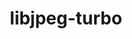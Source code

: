 ---
title: "libjpeg-turbo"
layout: cache
categories: [package, v0.19]
meta: {"versions": ["2.1.3"], "compilers": ["gcc@=11.1.0", "gcc@=7.3.1", "gcc@=7.5.0", "oneapi@=2022.1.0"], "oss": ["amzn2", "ubuntu18.04", "ubuntu20.04"], "platforms": ["linux"], "targets": ["aarch64", "neoverse_n1", "x86_64", "x86_64_v3"], "stacks": ["aws-ahug", "aws-ahug-aarch64", "aws-isc", "aws-isc-aarch64", "data-vis-sdk", "e4s", "e4s-oneapi", "ml-cpu", "ml-cuda", "ml-rocm", "radiuss"], "num_specs": 7, "num_specs_by_stack": {"aws-isc-aarch64": 2, "aws-ahug-aarch64": 2, "aws-ahug": 1, "ml-rocm": 1, "aws-isc": 1, "ml-cuda": 1, "ml-cpu": 1, "data-vis-sdk": 1, "radiuss": 1, "e4s": 1, "e4s-oneapi": 1}}
spec_details: [{"hash": "mudltn7vh7z77fhu7lice7pp6tghil4i", "compiler": "gcc@=7.3.1", "versions": ["2.1.3"], "os": "amzn2", "platform": "linux", "target": "aarch64", "variants": ["build_system=generic"], "stacks": ["aws-isc-aarch64", "aws-ahug-aarch64"], "size": "-", "tarball": "https://binaries.spack.io/releases/v0.19/build_cache/linux-amzn2-aarch64/gcc-7.3.1/libjpeg-turbo-2.1.3/linux-amzn2-aarch64-gcc-7.3.1-libjpeg-turbo-2.1.3-mudltn7vh7z77fhu7lice7pp6tghil4i.spack"}, {"hash": "44tmdgmrz4kxijtxlyxggjcdzpc7tyyg", "compiler": "gcc@=7.3.1", "versions": ["2.1.3"], "os": "amzn2", "platform": "linux", "target": "neoverse_n1", "variants": ["build_system=generic"], "stacks": ["aws-isc-aarch64", "aws-ahug-aarch64"], "size": "-", "tarball": "https://binaries.spack.io/releases/v0.19/build_cache/linux-amzn2-neoverse_n1/gcc-7.3.1/libjpeg-turbo-2.1.3/linux-amzn2-neoverse_n1-gcc-7.3.1-libjpeg-turbo-2.1.3-44tmdgmrz4kxijtxlyxggjcdzpc7tyyg.spack"}, {"hash": "xnikonoc2iic4ma7rhhjvoyefqkljld6", "compiler": "gcc@=7.3.1", "versions": ["2.1.3"], "os": "amzn2", "platform": "linux", "target": "x86_64_v3", "variants": ["build_system=generic"], "stacks": ["aws-ahug", "ml-rocm", "aws-isc", "ml-cuda", "ml-cpu"], "size": "-", "tarball": "https://binaries.spack.io/releases/v0.19/build_cache/linux-amzn2-x86_64_v3/gcc-7.3.1/libjpeg-turbo-2.1.3/linux-amzn2-x86_64_v3-gcc-7.3.1-libjpeg-turbo-2.1.3-xnikonoc2iic4ma7rhhjvoyefqkljld6.spack"}, {"hash": "hg6f4ebol4r3yitj7olbgxvmvl3gflqq", "compiler": "gcc@=7.5.0", "versions": ["2.1.3"], "os": "ubuntu18.04", "platform": "linux", "target": "x86_64", "variants": ["build_system=generic"], "stacks": ["data-vis-sdk"], "size": "-", "tarball": "https://binaries.spack.io/releases/v0.19/build_cache/linux-ubuntu18.04-x86_64/gcc-7.5.0/libjpeg-turbo-2.1.3/linux-ubuntu18.04-x86_64-gcc-7.5.0-libjpeg-turbo-2.1.3-hg6f4ebol4r3yitj7olbgxvmvl3gflqq.spack"}, {"hash": "3spg34kc2jo65lsvh7vlonibreffognr", "compiler": "gcc@=7.5.0", "versions": ["2.1.3"], "os": "ubuntu18.04", "platform": "linux", "target": "x86_64", "variants": ["build_system=generic"], "stacks": ["radiuss"], "size": "-", "tarball": "https://binaries.spack.io/releases/v0.19/build_cache/linux-ubuntu18.04-x86_64/gcc-7.5.0/libjpeg-turbo-2.1.3/linux-ubuntu18.04-x86_64-gcc-7.5.0-libjpeg-turbo-2.1.3-3spg34kc2jo65lsvh7vlonibreffognr.spack"}, {"hash": "dulg2yx4g7b5nv3ylxzybiiza26rsiqa", "compiler": "gcc@=11.1.0", "versions": ["2.1.3"], "os": "ubuntu20.04", "platform": "linux", "target": "x86_64", "variants": ["build_system=generic"], "stacks": ["e4s"], "size": "-", "tarball": "https://binaries.spack.io/releases/v0.19/build_cache/linux-ubuntu20.04-x86_64/gcc-11.1.0/libjpeg-turbo-2.1.3/linux-ubuntu20.04-x86_64-gcc-11.1.0-libjpeg-turbo-2.1.3-dulg2yx4g7b5nv3ylxzybiiza26rsiqa.spack"}, {"hash": "ennwdikrlek424kmnzwgrnbbjljr6wzv", "compiler": "oneapi@=2022.1.0", "versions": ["2.1.3"], "os": "ubuntu20.04", "platform": "linux", "target": "x86_64", "variants": ["build_system=generic"], "stacks": ["e4s-oneapi"], "size": "-", "tarball": "https://binaries.spack.io/releases/v0.19/build_cache/linux-ubuntu20.04-x86_64/oneapi-2022.1.0/libjpeg-turbo-2.1.3/linux-ubuntu20.04-x86_64-oneapi-2022.1.0-libjpeg-turbo-2.1.3-ennwdikrlek424kmnzwgrnbbjljr6wzv.spack"}]
---